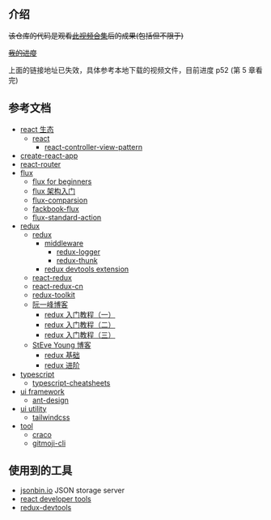## 介绍

~~该仓库的代码是观看[此视频合集](https://www.bilibili.com/video/BV1fV411d7Ka)后的成果(包括但不限于)~~

~~[我的进度](https://www.bilibili.com/video/BV1fV411d7Ka?p=40)~~

上面的链接地址已失效，具体参考本地下载的视频文件，目前进度 p52 (第 5 章看完)

## 参考文档

- [react 生态](https://github.com/enaqx/awesome-react)
  - [react](https://github.com/facebook/react)
    - [react-controller-view-pattern](https://blog.andrewray.me/the-reactjs-controller-view-pattern/)
- [create-react-app](https://github.com/facebook/create-react-app)
- [react-router](https://github.com/ReactTraining/react-router)
- [flux](#)
  - [flux for beginners](https://blog.andrewray.me/flux-for-stupid-people/)
  - [flux 架构入门](http://www.ruanyifeng.com/blog/2016/01/flux.html)
  - [flux-comparsion](https://github.com/voronianski/flux-comparison)
  - [fackbook-flux](https://github.com/facebook/flux)
  - [flux-standard-action](https://github.com/redux-utilities/flux-standard-action)
- [redux](#)
  - [redux](https://github.com/reduxjs/redux)
    - [middleware](#)
      - [redux-logger](https://github.com/evgenyrodionov/redux-logger)
      - [redux-thunk](https://github.com/reduxjs/redux-thunk)
    - [redux devtools extension](https://github.com/zalmoxisus/redux-devtools-extension)
  - [react-redux](https://www.github.com/reduxjs/react-redux)
  - [react-redux-cn](http://cn.redux.js.org)
  - [redux-toolkit](https://github.com/reduxjs/redux-toolkit)
  - [阮一峰博客](#)
    - [redux 入门教程（一）](http://www.ruanyifeng.com/blog/2016/09/redux_tutorial_part_one_basic_usages.html)
    - [redux 入门教程（二）](http://www.ruanyifeng.com/blog/2016/09/redux_tutorial_part_two_async_operations.html)
    - [redux 入门教程（三）](http://www.ruanyifeng.com/blog/2016/09/redux_tutorial_part_three_react-redux.html)
  - [StEve Young 博客](#)
    - [redux 基础](http://buptsteve.github.io/blog/posts/007.redux-basis.html)
    - [redux 进阶](http://buptsteve.github.io/blog/posts/008.advanced-redux.html)
- [typescript](#)
  - [typescript-cheatsheets](https://github.com/typescript-cheatsheets/react)
- [ui framework](#)
  - [ant-design](https://github.com/ant-design/ant-design)
- [ui utility](#)
  - [tailwindcss](https://tailwindcss.com/)
- [tool](#)
  - [craco](https://github.com/gsoft-inc/craco)
  - [gitmoji-cli](https://github.com/carloscuesta/gitmoji-cli)

## 使用到的工具

- [jsonbin.io](https://jsonbin.io) JSON storage server
- [react developer tools](https://chrome.google.com/webstore/detail/react-developer-tools/fmkadmapgofadopljbjfkapdkoienihi)
- [redux-devtools](https://chrome.google.com/webstore/detail/redux-devtools/lmhkpmbekcpmknklioeibfkpmmfibljd)